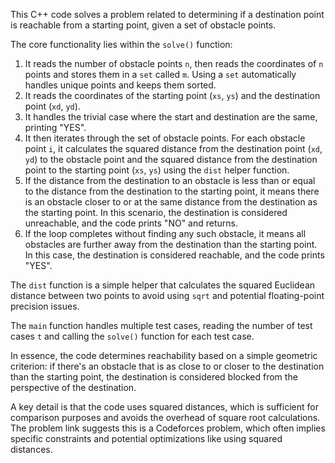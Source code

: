 This C++ code solves a problem related to determining if a destination point is reachable from a starting point, given a set of obstacle points.

The core functionality lies within the `solve()` function:
1. It reads the number of obstacle points `n`, then reads the coordinates of `n` points and stores them in a `set` called `m`. Using a `set` automatically handles unique points and keeps them sorted.
2. It reads the coordinates of the starting point (`xs`, `ys`) and the destination point (`xd`, `yd`).
3. It handles the trivial case where the start and destination are the same, printing "YES".
4. It then iterates through the set of obstacle points. For each obstacle point `i`, it calculates the squared distance from the destination point (`xd`, `yd`) to the obstacle point and the squared distance from the destination point to the starting point (`xs`, `ys`) using the `dist` helper function.
5. If the distance from the destination to an obstacle is less than or equal to the distance from the destination to the starting point, it means there is an obstacle closer to or at the same distance from the destination as the starting point. In this scenario, the destination is considered unreachable, and the code prints "NO" and returns.
6. If the loop completes without finding any such obstacle, it means all obstacles are further away from the destination than the starting point. In this case, the destination is considered reachable, and the code prints "YES".

The `dist` function is a simple helper that calculates the squared Euclidean distance between two points to avoid using `sqrt` and potential floating-point precision issues.

The `main` function handles multiple test cases, reading the number of test cases `t` and calling the `solve()` function for each test case.

In essence, the code determines reachability based on a simple geometric criterion: if there's an obstacle that is as close to or closer to the destination than the starting point, the destination is considered blocked from the perspective of the destination.

A key detail is that the code uses squared distances, which is sufficient for comparison purposes and avoids the overhead of square root calculations. The problem link suggests this is a Codeforces problem, which often implies specific constraints and potential optimizations like using squared distances.